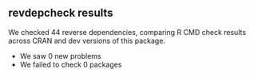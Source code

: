 ## revdepcheck results

We checked 44 reverse dependencies, comparing R CMD check results across CRAN and dev versions of this package.

 * We saw 0 new problems
 * We failed to check 0 packages

